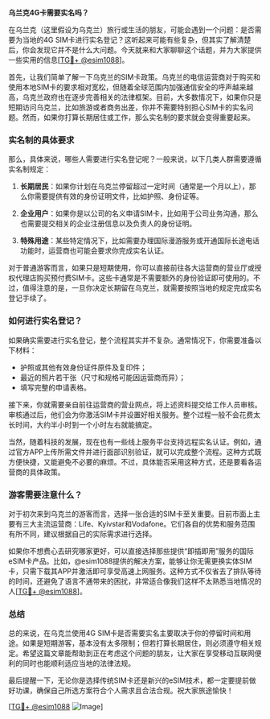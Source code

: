 **乌兰克4G卡需要实名吗？**

在乌兰克（这里假设为乌克兰）旅行或生活的朋友，可能会遇到一个问题：是否需要为当地的4G SIM卡进行实名登记？这听起来可能有些复杂，但其实了解清楚后，你会发现它并不是什么大问题。今天就来和大家聊聊这个话题，并为大家提供一些实用的信息[[TG💪+ @esim1088](https://t.me/s/esim1088)]。

首先，让我们简单了解一下乌克兰的SIM卡政策。乌克兰的电信运营商对于购买和使用本地SIM卡的要求相对宽松，但随着全球范围内加强通信安全的呼声越来越高，乌克兰政府也在逐步完善相关的法律框架。目前，大多数情况下，如果你只是短期访问乌克兰，比如旅游或者商务出差，你并不需要特别担心SIM卡的实名问题。然而，如果你打算长期居住或工作，那么实名制的要求就会变得重要起来。

### 实名制的具体要求

那么，具体来说，哪些人需要进行实名登记呢？一般来说，以下几类人群需要遵循实名制规定：

1. **长期居民**：如果你计划在乌克兰停留超过一定时间（通常是一个月以上），那么你需要提供有效的身份证明文件，比如护照、身份证等。
   
2. **企业用户**：如果你是以公司的名义申请SIM卡，比如用于公司业务沟通，那么也需要提交相关的企业注册信息以及负责人的身份证明。

3. **特殊用途**：某些特定情况下，比如需要办理国际漫游服务或开通国际长途电话功能时，运营商也可能会要求你完成实名认证。

对于普通游客而言，如果只是短期使用，你可以直接前往各大运营商的营业厅或授权代理店购买预付费SIM卡。这些卡通常是不需要额外的身份验证即可使用的。不过，值得注意的是，一旦你决定长期留在乌克兰，就需要按照当地的规定完成实名登记手续了。

### 如何进行实名登记？

如果确实需要进行实名登记，整个流程其实并不复杂。通常情况下，你需要准备以下材料：

- 护照或其他有效身份证件原件及复印件；
- 最近的照片若干张（尺寸和规格可能因运营商而异）；
- 填写完整的申请表格。

接下来，你就需要亲自前往运营商的营业网点，将上述资料提交给工作人员审核。审核通过后，他们会为你激活SIM卡并设置好相关服务。整个过程一般不会花费太长时间，大约半小时到一个小时左右就能搞定。

当然，随着科技的发展，现在也有一些线上服务平台支持远程实名认证。例如，通过官方APP上传所需文件并进行面部识别验证，就可以完成整个流程。这种方式既方便快捷，又能避免不必要的麻烦。不过，具体能否采用这种方式，还是要看各运营商的具体政策。

### 游客需要注意什么？

对于初次来到乌克兰的游客而言，选择一张合适的SIM卡至关重要。目前市面上主要有三大主流运营商：Life、Kyivstar和Vodafone。它们各自的优势和服务范围有所不同，建议根据自己的实际需求进行选择。

如果你不想费心去研究哪家更好，可以直接选择那些提供“即插即用”服务的国际eSIM卡产品。比如，@esim1088提供的解决方案，能够让你无需更换实体SIM卡，只需下载其APP并激活即可享受高速上网服务。这种方式不仅省去了排队等待的时间，还避免了语言不通带来的困扰，非常适合像我们这样不太熟悉当地情况的人[[TG💪+ @esim1088](https://t.me/s/esim1088)]。

### 总结

总的来说，在乌克兰使用4G SIM卡是否需要实名主要取决于你的停留时间和用途。如果是短期游客，基本没有太多限制；但若打算长期居住，则必须遵守相关规定。希望这篇文章能帮助到正在考虑这个问题的朋友，让大家在享受移动互联网便利的同时也能顺利适应当地的法律法规。

最后提醒一下，无论你是选择传统SIM卡还是新兴的eSIM技术，都一定要提前做好功课，确保自己所选方案符合个人需求且合法合规。祝大家旅途愉快！

[[TG💪+ @esim1088](https://t.me/s/esim1088) ![Image](https://i.postimg.cc/4NQfJmqS/Snipaste-2025-05-13-00-14-12.png)]